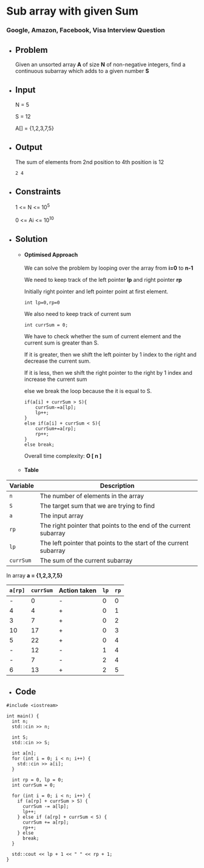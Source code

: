 
# Sub array with given Sum
### Google, Amazon, Facebook, Visa Interview Question

- ## Problem
	Given an unsorted array **A** of size **N** of non-negative integers, find a continuous subarray which adds to a given number **S**

- ## Input
	N = 5
	
	S = 12
	
	A[] = {1,2,3,7,5}

- ## Output
	
	The sum of elements from 2nd position to 4th position is 12
		
	`` 2 4 ``
	
- ## Constraints

	1 <= N <= $10^{5}$ 
	
	0 <= Ai <=  $10^{10}$

- ## Solution

	-	#### Optimised Approach

		We can solve the problem by looping over the array from **i=0** to **n-1**
		
		We need to keep track of the left pointer **lp** and right pointer **rp**
		
		Initially right pointer and left pointer point at first element.
		
		``int lp=0,rp=0``
		
		We also need to keep track of current sum
	
		``int currSum = 0;``

		We have to check whether the sum of current element and the current sum is greater than S.
		
		If it is greater, then we shift the left pointer by 1 index to the right and decrease the current sum.
		
		If it is less, then we shift the right pointer to the right by 1 index and increase the current sum
	
		else we break the loop because the it is equal to S.
		
		```
		if(a[i] + currSum > S){
			currSum-=a[lp];
			lp++;
		}
		else if(a[i] + currSum < S){
			currSum+=a[rp];
			rp++;
		}
		else break;
		```

		Overall time complexity: **O [ n ]**
	- #### Table

| Variable | Description |
| --- | --- |
| `n` | The number of elements in the array |
| `S` | The target sum that we are trying to find |
| `a` | The input array |
| `rp` | The right pointer that points to the end of the current subarray |
| `lp` | The left pointer that points to the start of the current subarray |
| `currSum` | The sum of the current subarray |

In array **a = {1,2,3,7,5}**

| `a[rp]` | `currSum` | Action taken | `lp` | `rp` |
| --- | --- | --- | --- | --- |
| - | 0 | - | 0 | 0 |
| 4 | 4 | + | 0 | 1 |
| 3 | 7 | + | 0 | 2 |
| 10 | 17 | + | 0 | 3 |
| 5 | 22 | + | 0 | 4 |
| - | 12 | - | 1 | 4 |
| - | 7 | - | 2 | 4 |
| 6 | 13 | + | 2 | 5 |


-	## Code
```
#include <iostream>

int main() {
  int n;
  std::cin >> n;

  int S;
  std::cin >> S;

  int a[n];
  for (int i = 0; i < n; i++) {
    std::cin >> a[i];
  }

  int rp = 0, lp = 0;
  int currSum = 0;

  for (int i = 0; i < n; i++) {
    if (a[rp] + currSum > S) {
      currSum -= a[lp];
      lp++;
    } else if (a[rp] + currSum < S) {
      currSum += a[rp];
      rp++;
    } else
      break;
  }

  std::cout << lp + 1 << " " << rp + 1;
}
```
